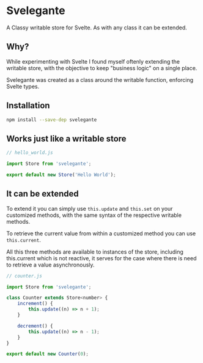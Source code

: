 # Svelegante

A Classy writable store for Svelte. As with any class it can be extended.

## Why?

While experimenting with Svelte I found myself oftenly extending the writable store, with the objective to keep "business logic" on a single place.

Svelegante was created as a class around the writable function, enforcing Svelte types.

## Installation

``` bash
npm install --save-dep svelegante
```

## Works just like a writable store

``` javascript
// hello_world.js

import Store from 'svelegante';

export default new Store('Hello World');
```

## It can be extended

To extend it you can simply use `this.update` and `this.set` on your customized methods, with the same syntax of the respective writable methods.

To retrieve the current value from within a customized method you can use `this.current`. 

All this three methods are available to instances of the store, including this.current which is not reactive, it serves for the case where there is need to retrieve a value asynchronously.

``` javascript
// counter.js

import Store from 'svelegante';

class Counter extends Store<number> {
	increment() {
		this.update((n) => n + 1);
	}

	decrement() {
		this.update((n) => n - 1);
	}
}

export default new Counter(0);
```
